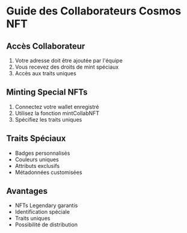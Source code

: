 # Guide des Collaborateurs Cosmos NFT

## Accès Collaborateur

1. Votre adresse doit être ajoutée par l'équipe
2. Vous recevez des droits de mint spéciaux
3. Accès aux traits uniques

## Minting Special NFTs

1. Connectez votre wallet enregistré
2. Utilisez la fonction mintCollabNFT
3. Spécifiez les traits uniques

## Traits Spéciaux

- Badges personnalisés
- Couleurs uniques
- Attributs exclusifs
- Métadonnées customisées

## Avantages

- NFTs Legendary garantis
- Identification spéciale
- Traits uniques
- Possibilité de distribution